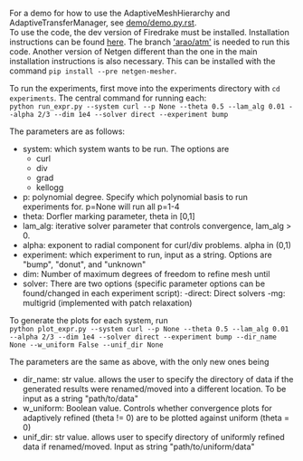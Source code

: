For a demo for how to use the AdaptiveMeshHierarchy and AdaptiveTransferManager, see [demo/demo.py.rst](https://github.com/AnuragRao1/adaptive_mg/blob/main/demo/demo.py.rst). \
To use the code, the dev version of Firedrake must be installed. Installation instructions can be found [here](https://www.firedrakeproject.org/install.html). The branch ['arao/atm'](https://github.com/firedrakeproject/firedrake/tree/arao/atm) is needed to run this code. Another version of Netgen different than the one in the main installation instructions is also necessary. This can be installed with the command `pip install --pre netgen-mesher`.

To run the experiments, first move into the experiments directory with `cd experiments`.
The central command for running each: \
`python run_expr.py --system curl --p None --theta 0.5 --lam_alg 0.01 --alpha 2/3 --dim 1e4 --solver direct --experiment bump`

The parameters are as follows:
- system: which system wants to be run. The options are
  - curl
  - div
  - grad
  - kellogg
- p: polynomial degree. Specify which polynomial basis to run experiments for. p=None will run all p=1-4
- theta: Dorfler marking parameter, theta in [0,1]
- lam_alg: iterative solver parameter that controls convergence, lam_alg > 0.
- alpha: exponent to radial component for curl/div problems. alpha in (0,1)
- experiment: which experiment to run, input as a string. Options are "bump", "donut", and "unknown"
- dim: Number of maximum degrees of freedom to refine mesh until
- solver: There are two options (specific parameter options can be found/changed in each experiment script):
  -direct: Direct solvers
  -mg: multigrid (implemented with patch relaxation)


To generate the plots for each system, run \
`python plot_expr.py --system curl --p None --theta 0.5 --lam_alg 0.01 --alpha 2/3 --dim 1e4 --solver direct --experiment bump --dir_name None --w_uniform False --unif_dir None`

The parameters are the same as above, with the only new ones being
- dir_name: str value. allows the user to specify the directory of data if the generated results were renamed/moved into a different location. To be input as a string "path/to/data"
- w_uniform: Boolean value. Controls whether convergence plots for adaptively refined (theta != 0) are to be plotted against uniform (theta = 0)
- unif_dir: str value. allows user to specify directory of uniformly refined data if renamed/moved. Input as string "path/to/uniform/data"
